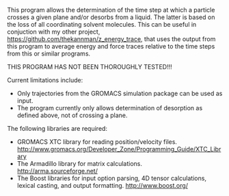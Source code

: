 This program allows the determination of the time step at which a particle crosses a given plane and/or desorbs 
from a liquid. The latter is based on the loss of all coordinating solvent molecules. This can be useful in
conjuction with my other project, https://github.com/thekannman/z_energy_trace, that uses the output from this
program to average energy and force traces relative to the time steps from this or similar programs.

THIS PROGRAM HAS NOT BEEN THOROUGHLY TESTED!!!

Current limitations include:
* Only trajectories from the GROMACS simulation package can be used as input.
* The program currently only allows determination of desorption as defined above, not of crossing a plane.

The following libraries are required:
* GROMACS XTC library for reading position/velocity files. 
  http://www.gromacs.org/Developer_Zone/Programming_Guide/XTC_Library
* The Armadillo library for matrix calculations. http://arma.sourceforge.net/
* The Boost libraries for input option parsing, 4D tensor calculations, lexical casting, and output formatting. 
  http://www.boost.org/
